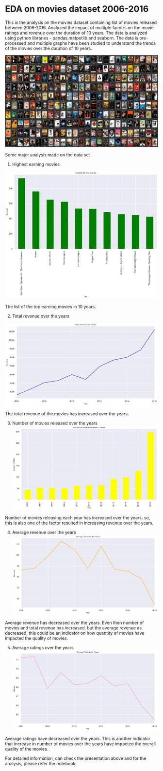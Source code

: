 # EDA on movies dataset 2006-2016

This is the analysis on the movies dataset containing list of movies released between 2006-2016.
Analyzed the impact of multiple facotrs on the movie ratings and revenue over the duration of 10 years.
The data is analyzed using python libraries - pandas,matpotlib and seaborn.
The data is pre-processed and multiple graphs have been studied to understand the trends of the movies over the duration of 10 years.

[![](https://raw.githubusercontent.com/AnkitNigam1985/Data-Science/master/EDA/INSAID%20-%20Term%201%20and%20Term%202%20Project/EDA%20on%20movies%20data/dataset-original.jpg)](https://raw.githubusercontent.com/AnkitNigam1985/Data-Science/master/EDA/INSAID%20-%20Term%201%20and%20Term%202%20Project/EDA%20on%20movies%20data/dataset-original.jpg)

Some major analysis made on the data set

1. Highest earning movies

[![Highest Earning movie](https://raw.githubusercontent.com/AnkitNigam1985/Data-Science/master/EDA/INSAID%20-%20Term%201%20and%20Term%202%20Project/EDA%20on%20movies%20data/download1.png "Highest Earning movie")](https://raw.githubusercontent.com/AnkitNigam1985/Data-Science/master/EDA/INSAID%20-%20Term%201%20and%20Term%202%20Project/EDA%20on%20movies%20data/download1.png "Highest Earning movie")

The list of the top earning movies in 10 years.

2. Total revenue over the years

[![Total revenue by years](https://raw.githubusercontent.com/AnkitNigam1985/Data-Science/master/EDA/INSAID%20-%20Term%201%20and%20Term%202%20Project/EDA%20on%20movies%20data/download4.png "Total revenue by years")](https://raw.githubusercontent.com/AnkitNigam1985/Data-Science/master/EDA/INSAID%20-%20Term%201%20and%20Term%202%20Project/EDA%20on%20movies%20data/download4.png "Total revenue by years")

The total revenue of the movies has increased over the years.

3. Number of movies released over the years
[![Number of movies released over the years](https://raw.githubusercontent.com/AnkitNigam1985/Data-Science/master/EDA/INSAID%20-%20Term%201%20and%20Term%202%20Project/EDA%20on%20movies%20data/download5.png "Number of movies released over the years")](https://raw.githubusercontent.com/AnkitNigam1985/Data-Science/master/EDA/INSAID%20-%20Term%201%20and%20Term%202%20Project/EDA%20on%20movies%20data/download5.png "Number of movies released over the years")

Number of movies releasing each year has increased over the years.
so, this is also one of the factor resulted in increasing revenue over the years.

4. Average revenue over the years
[![Average revenue over the years](https://raw.githubusercontent.com/AnkitNigam1985/Data-Science/master/EDA/INSAID%20-%20Term%201%20and%20Term%202%20Project/EDA%20on%20movies%20data/download6.png "Average revenue over the years")](https://raw.githubusercontent.com/AnkitNigam1985/Data-Science/master/EDA/INSAID%20-%20Term%201%20and%20Term%202%20Project/EDA%20on%20movies%20data/download6.png "Average revenue over the years")

Average revenue has decreased over the years.
Even then number of movies and total revenue has increased, but the average revenue as decreased, this could be an indicator on how quantity of movies have impacted the quality of movies.

5. Average ratings over the years
[![Average ratings over the years](https://raw.githubusercontent.com/AnkitNigam1985/Data-Science/master/EDA/INSAID%20-%20Term%201%20and%20Term%202%20Project/EDA%20on%20movies%20data/download7.png "Average ratings over the years")](https://raw.githubusercontent.com/AnkitNigam1985/Data-Science/master/EDA/INSAID%20-%20Term%201%20and%20Term%202%20Project/EDA%20on%20movies%20data/download7.png "Average ratings over the years")

Average ratings have decreased over the years.
This is another indicator that increase in number of movies over the years have impacted the overall quality of the movies.

For detailed information, can check the presentation above and for the analysis, please refer the notebook.
